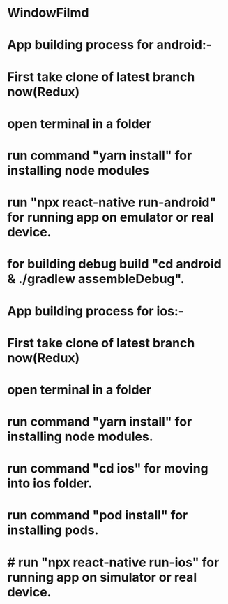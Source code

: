 # WindowFilmd

# App building process for android:-

# First take clone of latest branch now(Redux)
# open terminal in a folder
# run command "yarn install" for installing node modules
# run "npx react-native run-android" for running app on emulator or real device.
# for building debug build "cd android & ./gradlew assembleDebug".

# App building process for ios:-

# First take clone of latest branch now(Redux)
# open terminal in a folder
# run command "yarn install" for installing node modules.
# run command "cd ios" for moving into ios folder.
# run command "pod install" for installing pods.
# # run "npx react-native run-ios" for running app on simulator or real device.
